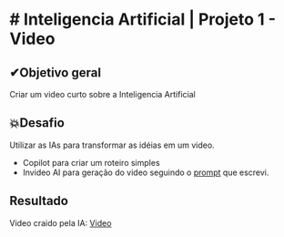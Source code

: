 # # Inteligencia Artificial | Projeto 1 - Video

## ✔Objetivo geral
Criar um video curto sobre a Inteligencia Artificial

## 💥Desafio
Utilizar as IAs para transformar as idéias em um video. 

- Copilot para criar um roteiro simples
- Invideo AI para geração do video seguindo o [prompt](https://github.com/CarlosJot4/Estudo-de-IA/blob/main/Projeto%201%20-%20video/prompt-AI%20(PTBR).md) que escrevi.

## Resultado
Video craido pela IA: [Video](https://www.instagram.com/p/DCTHH7ORpfW/)
